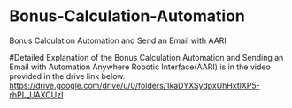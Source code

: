 # Bonus-Calculation-Automation
Bonus Calculation Automation and Send an Email with AARI

#Detailed Explanation of the Bonus Calculation Automation and Sending an Email with Automation Anywhere Robotic Interface(AARI) is in the video provided in the drive link below.
https://drive.google.com/drive/u/0/folders/1kaDYXSydpxUhHxtlXP5-rhPL_UAXCUzI
